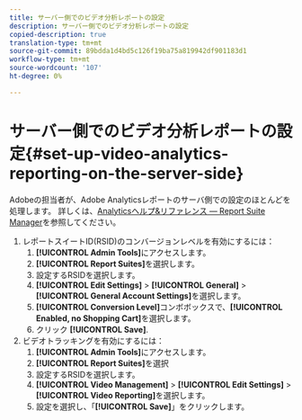 ```yaml
---
title: サーバー側でのビデオ分析レポートの設定
description: サーバー側でのビデオ分析レポートの設定
copied-description: true
translation-type: tm+mt
source-git-commit: 89bdda1d4bd5c126f19ba75a819942df901183d1
workflow-type: tm+mt
source-wordcount: '107'
ht-degree: 0%

---
```



# サーバー側でのビデオ分析レポートの設定{#set-up-video-analytics-reporting-on-the-server-side}

Adobeの担当者が、Adobe Analyticsレポートのサーバ側での設定のほとんどを処理します。 詳しくは、[Analyticsヘルプ&amp;リファレンス — Report Suite Manager](https://microsite.omniture.com/t2/help/en_US/reference/#Report_Suite_Manager)を参照してください。
1. レポートスイートID(RSID)のコンバージョンレベルを有効にするには：
   1. **[!UICONTROL Admin Tools]**&#x200B;にアクセスします。
   1. **[!UICONTROL Report Suites]**&#x200B;を選択します。
   1. 設定するRSIDを選択します。
   1. **[!UICONTROL Edit Settings]** > **[!UICONTROL General]** > **[!UICONTROL General Account Settings]**&#x200B;を選択します。
   1. **[!UICONTROL Conversion Level]**&#x200B;コンボボックスで、**[!UICONTROL Enabled, no Shopping Cart]**&#x200B;を選択します。
   1. クリック **[!UICONTROL Save]**.
1. ビデオトラッキングを有効にするには：
   1. **[!UICONTROL Admin Tools]**&#x200B;にアクセスします。
   1. **[!UICONTROL Report Suites]**&#x200B;を選択
   1. 設定するRSIDを選択します。
   1. **[!UICONTROL Video Management]** > **[!UICONTROL Edit Settings]** > **[!UICONTROL Video Reporting]**&#x200B;を選択します。
   1. 設定を選択し、「**[!UICONTROL Save]**」をクリックします。
